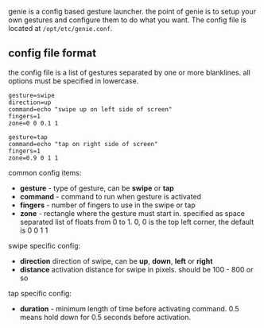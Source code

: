 genie is a config based gesture launcher. the point of genie is to setup your
own gestures and configure them to do what you want. The config file is located
at `/opt/etc/genie.conf`.

## config file format

the config file is a list of gestures separated by one or more blanklines. all
options must be specified in lowercase.

```
gesture=swipe
direction=up
command=echo "swipe up on left side of screen"
fingers=1
zone=0 0 0.1 1

gesture=tap
command=echo "tap on right side of screen"
fingers=1
zone=0.9 0 1 1
```

common config items:

* **gesture** - type of gesture, can be **swipe** or **tap**
* **command** - command to run when gesture is activated
* **fingers** - number of fingers to use in the swipe or tap
* **zone** - rectangle where the gesture must start in. specified as space separated list of floats from 0 to 1. 0, 0 is the top left corner, the default is 0 0 1 1

swipe specific config:

* **direction** direction of swipe, can be **up**, **down**, **left** or **right**
* **distance** activation distance for swipe in pixels. should be 100 - 800 or so

tap specific config:

* **duration** - minimum length of time before activating command. 0.5 means hold down for 0.5 seconds before activation.
